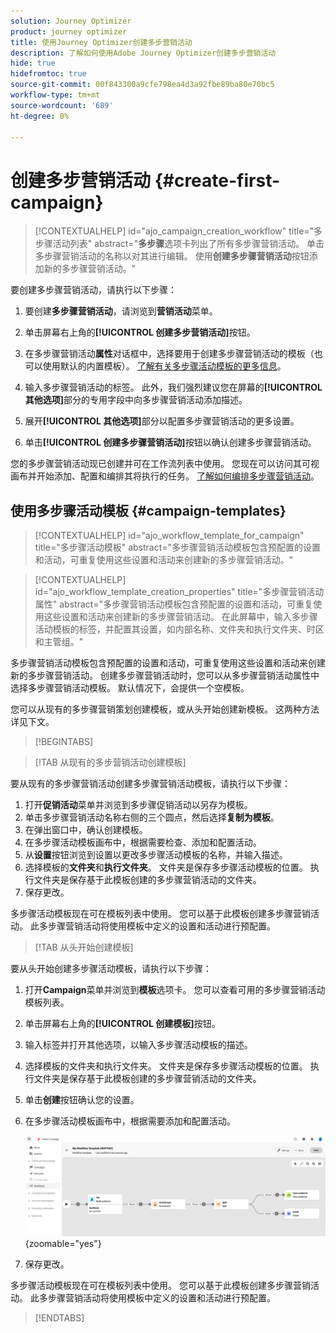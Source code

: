 ```yaml
---
solution: Journey Optimizer
product: journey optimizer
title: 使用Journey Optimizer创建多步营销活动
description: 了解如何使用Adobe Journey Optimizer创建多步营销活动
hide: true
hidefromtoc: true
source-git-commit: 00f843300a9cfe798ea4d3a92fbe89ba80e70bc5
workflow-type: tm+mt
source-wordcount: '689'
ht-degree: 0%

---
```



# 创建多步营销活动 {#create-first-campaign}

>[!CONTEXTUALHELP]
>id="ajo_campaign_creation_workflow"
>title="多步骤活动列表"
>abstract="**多步骤**&#x200B;选项卡列出了所有多步骤营销活动。 单击多步骤营销活动的名称以对其进行编辑。 使用&#x200B;**创建多步骤营销活动**&#x200B;按钮添加新的多步骤营销活动。"


要创建多步骤营销活动，请执行以下步骤：

1. 要创建&#x200B;**多步骤营销活动**，请浏览到&#x200B;**营销活动**&#x200B;菜单。

1. 单击屏幕右上角的&#x200B;**[!UICONTROL 创建多步营销活动]**&#x200B;按钮。

1. 在多步骤营销活动&#x200B;**属性**&#x200B;对话框中，选择要用于创建多步骤营销活动的模板（也可以使用默认的内置模板）。 [了解有关多步骤活动模板的更多信息](#campaign-templates)。

1. 输入多步骤营销活动的标签。 此外，我们强烈建议您在屏幕的&#x200B;**[!UICONTROL 其他选项]**&#x200B;部分的专用字段中向多步骤营销活动添加描述。

1. 展开&#x200B;**[!UICONTROL 其他选项]**&#x200B;部分以配置多步骤营销活动的更多设置。

1. 单击&#x200B;**[!UICONTROL 创建多步骤营销活动]**&#x200B;按钮以确认创建多步骤营销活动。

您的多步骤营销活动现已创建并可在工作流列表中使用。 您现在可以访问其可视画布并开始添加、配置和编排其将执行的任务。 [了解如何编排多步骤营销活动](orchestrate-activities.md)。

## 使用多步骤活动模板 {#campaign-templates}

>[!CONTEXTUALHELP]
>id="ajo_workflow_template_for_campaign"
>title="多步骤活动模板"
>abstract="多步骤营销活动模板包含预配置的设置和活动，可重复使用这些设置和活动来创建新的多步骤营销活动。"

>[!CONTEXTUALHELP]
>id="ajo_workflow_template_creation_properties"
>title="多步骤营销活动属性"
>abstract="多步骤营销活动模板包含预配置的设置和活动，可重复使用这些设置和活动来创建新的多步骤营销活动。 在此屏幕中，输入多步骤活动模板的标签，并配置其设置，如内部名称、文件夹和执行文件夹、时区和主管组。"

多步骤营销活动模板包含预配置的设置和活动，可重复使用这些设置和活动来创建新的多步骤营销活动。 创建多步骤营销活动时，您可以从多步骤营销活动属性中选择多步骤营销活动模板。 默认情况下，会提供一个空模板。

您可以从现有的多步骤营销策划创建模板，或从头开始创建新模板。 这两种方法详见下文。

>[!BEGINTABS]

>[!TAB 从现有的多步营销活动创建模板]

要从现有的多步骤营销活动创建多步骤营销活动模板，请执行以下步骤：

1. 打开&#x200B;**促销活动**&#x200B;菜单并浏览到多步骤促销活动以另存为模板。
1. 单击多步骤营销活动名称右侧的三个圆点，然后选择&#x200B;**复制为模板**。
1. 在弹出窗口中，确认创建模板。
1. 在多步骤活动模板画布中，根据需要检查、添加和配置活动。
1. 从&#x200B;**设置**&#x200B;按钮浏览到设置以更改多步骤活动模板的名称，并输入描述。
1. 选择模板的&#x200B;**文件夹**&#x200B;和&#x200B;**执行文件夹**。 文件夹是保存多步骤活动模板的位置。 执行文件夹是保存基于此模板创建的多步骤营销活动的文件夹。
1. 保存更改。

多步骤活动模板现在可在模板列表中使用。 您可以基于此模板创建多步骤营销活动。 此多步骤营销活动将使用模板中定义的设置和活动进行预配置。


>[!TAB 从头开始创建模板]


要从头开始创建多步骤活动模板，请执行以下步骤：

1. 打开&#x200B;**Campaign**&#x200B;菜单并浏览到&#x200B;**模板**&#x200B;选项卡。 您可以查看可用的多步骤营销活动模板列表。
1. 单击屏幕右上角的&#x200B;**[!UICONTROL 创建模板]**&#x200B;按钮。
1. 输入标签并打开其他选项，以输入多步骤活动模板的描述。
1. 选择模板的文件夹和执行文件夹。 文件夹是保存多步骤活动模板的位置。 执行文件夹是保存基于此模板创建的多步骤营销活动的文件夹。
1. 单击&#x200B;**创建**&#x200B;按钮确认您的设置。
1. 在多步骤活动模板画布中，根据需要添加和配置活动。

   ![](assets/wf-template-activities.png){zoomable="yes"}

1. 保存更改。

多步骤活动模板现在可在模板列表中使用。 您可以基于此模板创建多步骤营销活动。 此多步骤营销活动将使用模板中定义的设置和活动进行预配置。

>[!ENDTABS]
